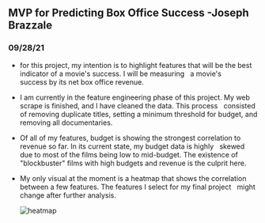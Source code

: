 ## MVP for Predicting Box Office Success -Joseph Brazzale
### 09/28/21

- for this project, my intention is to highlight features that will be the best indicator of a movie's success. I will be measuring 
  a movie's success by its net box office revenue.
- I am currently in the feature engineering phase of this project. My web scrape is finished, and I have cleaned the data. This process 
  consisted of removing duplicate titles, setting a minimum threshold for budget, and removing all documentaries.
- Of all of my features, budget is showing the strongest correlation to revenue so far. In its current state, my budget data is highly
  skewed due to most of the films being low to mid-budget. The existence of "blockbuster" films with high budgets and revenue is the culprit here.
- My only visual at the moment is a heatmap that shows the correlation between a few features. The features I select for my final project 
  might change after further analysis.
  
  
  ![heatmap](https://user-images.githubusercontent.com/79665309/135171100-55ba5e07-c710-47dc-809a-85dc6e920c32.png)
